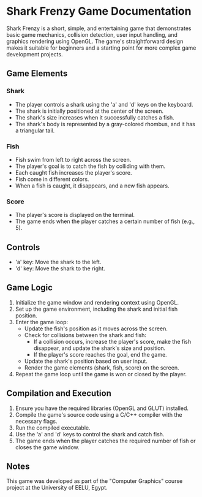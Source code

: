 # Shark Frenzy Game Documentation

Shark Frenzy is a short, simple, and entertaining game that demonstrates basic game mechanics, collision detection, user input handling, and graphics rendering using OpenGL. The game's straightforward design makes it suitable for beginners and a starting point for more complex game development projects.

## Game Elements

### Shark

- The player controls a shark using the 'a' and 'd' keys on the keyboard.
- The shark is initially positioned at the center of the screen.
- The shark's size increases when it successfully catches a fish.
- The shark's body is represented by a gray-colored rhombus, and it has a triangular tail.

### Fish

- Fish swim from left to right across the screen.
- The player's goal is to catch the fish by colliding with them.
- Each caught fish increases the player's score.
- Fish come in different colors.
- When a fish is caught, it disappears, and a new fish appears.

### Score

- The player's score is displayed on the terminal.
- The game ends when the player catches a certain number of fish (e.g., 5).

## Controls

- 'a' key: Move the shark to the left.
- 'd' key: Move the shark to the right.

## Game Logic

1. Initialize the game window and rendering context using OpenGL.
2. Set up the game environment, including the shark and initial fish position.
3. Enter the game loop:
   - Update the fish's position as it moves across the screen.
   - Check for collisions between the shark and fish:
     - If a collision occurs, increase the player's score, make the fish disappear, and update the shark's size and position.
     - If the player's score reaches the goal, end the game.
   - Update the shark's position based on user input.
   - Render the game elements (shark, fish, score) on the screen.
4. Repeat the game loop until the game is won or closed by the player.

## Compilation and Execution

1. Ensure you have the required libraries (OpenGL and GLUT) installed.
2. Compile the game's source code using a C/C++ compiler with the necessary flags.
3. Run the compiled executable.
4. Use the 'a' and 'd' keys to control the shark and catch fish.
5. The game ends when the player catches the required number of fish or closes the game window.

## Notes
This game was developed as part of the "Computer Graphics" course project at the University of EELU, Egypt.


